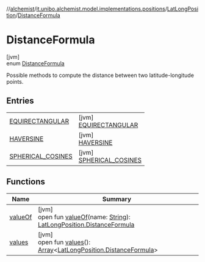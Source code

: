 //[alchemist](../../../../index.md)/[it.unibo.alchemist.model.implementations.positions](../../index.md)/[LatLongPosition](../index.md)/[DistanceFormula](index.md)

# DistanceFormula

[jvm]\
enum [DistanceFormula](index.md)

Possible methods to compute the distance between two latitude-longitude points.

## Entries

| | |
|---|---|
| [EQUIRECTANGULAR](-e-q-u-i-r-e-c-t-a-n-g-u-l-a-r/index.md) | [jvm]<br>[EQUIRECTANGULAR](-e-q-u-i-r-e-c-t-a-n-g-u-l-a-r/index.md) |
| [HAVERSINE](-h-a-v-e-r-s-i-n-e/index.md) | [jvm]<br>[HAVERSINE](-h-a-v-e-r-s-i-n-e/index.md) |
| [SPHERICAL_COSINES](-s-p-h-e-r-i-c-a-l_-c-o-s-i-n-e-s/index.md) | [jvm]<br>[SPHERICAL_COSINES](-s-p-h-e-r-i-c-a-l_-c-o-s-i-n-e-s/index.md) |

## Functions

| Name | Summary |
|---|---|
| [valueOf](value-of.md) | [jvm]<br>open fun [valueOf](value-of.md)(name: [String](https://docs.oracle.com/javase/8/docs/api/java/lang/String.html)): [LatLongPosition.DistanceFormula](index.md) |
| [values](values.md) | [jvm]<br>open fun [values](values.md)(): [Array](https://kotlinlang.org/api/latest/jvm/stdlib/kotlin/-array/index.html)<[LatLongPosition.DistanceFormula](index.md)> |
